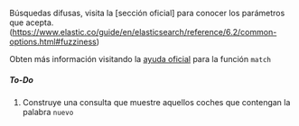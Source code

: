 Búsquedas difusas, visita la [sección oficial] para conocer los parámetros que acepta.
(https://www.elastic.co/guide/en/elasticsearch/reference/6.2/common-options.html#fuzziness)

Obten más información visitando la [ayuda oficial](https://www.elastic.co/guide/en/elasticsearch/reference/6.2/query-dsl-match-query.html) para la función `match`

##### To-Do
1. Construye una consulta que muestre aquellos coches que contengan la palabra `nuevo`

